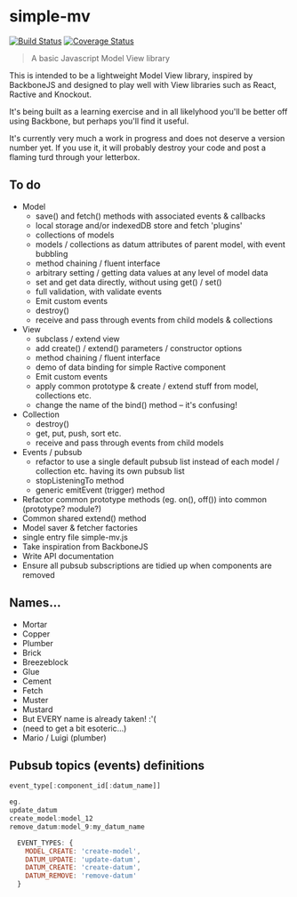 # simple-mv

[![Build Status](https://travis-ci.org/davidcole1977/simple-mv.svg?branch=master)](https://travis-ci.org/davidcole1977/simple-mv) [![Coverage Status](https://coveralls.io/repos/davidcole1977/simple-mv/badge.svg?branch=master&service=github)](https://coveralls.io/github/davidcole1977/simple-mv?branch=master)

> A basic Javascript Model View library

This is intended to be a lightweight Model View library, inspired by BackboneJS and designed to play well with View libraries such as React, Ractive and Knockout.

It's being built as a learning exercise and in all likelyhood you'll be better off using Backbone, but perhaps you'll find it useful.

It's currently very much a work in progress and does not deserve a version number yet. If you use it, it will probably destroy your code and post a flaming turd through your letterbox.

## To do

* Model
	* save() and fetch() methods with associated events & callbacks
	* local storage and/or indexedDB store and fetch 'plugins'
	* collections of models
	* models / collections as datum attributes of parent model, with event bubbling
	* method chaining / fluent interface
	* arbitrary setting / getting data values at any level of model data
	* set and get data directly, without using get() / set()
	* full validation, with validate events
	* Emit custom events
	* destroy()
	* receive and pass through events from child models & collections
* View
	* subclass / extend view
	* add create() / extend() parameters / constructor options
	* method chaining / fluent interface
	* demo of data binding for simple Ractive component
	* Emit custom events
	* apply common prototype & create / extend stuff from model, collections etc.
	* change the name of the bind() method – it's confusing!
* Collection
  * destroy()
  * get, put, push, sort etc.
  * receive and pass through events from child models
* Events / pubsub
  * refactor to use a single default pubsub list instead of each model / collection etc. having its own pubsub list
  * stopListeningTo method
  * generic emitEvent (trigger) method
* Refactor common prototype methods (eg. on(), off()) into common (prototype? module?)
* Common shared extend() method
* Model saver & fetcher factories
* single entry file simple-mv.js
* Take inspiration from BackboneJS
* Write API documentation
* Ensure all pubsub subscriptions are tidied up when components are removed

## Names...

* Mortar
* Copper
* Plumber
* Brick
* Breezeblock
* Glue
* Cement
* Fetch
* Muster
* Mustard
* But EVERY name is already taken! :'(
* (need to get a bit esoteric...)
* Mario / Luigi (plumber)

## Pubsub topics (events) definitions

```js
event_type[:component_id[:datum_name]]

eg.
update_datum
create_model:model_12
remove_datum:model_9:my_datum_name

  EVENT_TYPES: {
    MODEL_CREATE: 'create-model',
    DATUM_UPDATE: 'update-datum',
    DATUM_CREATE: 'create-datum',
    DATUM_REMOVE: 'remove-datum'
  }
```